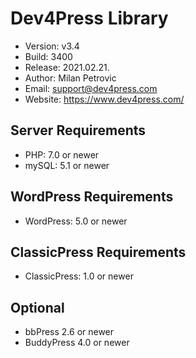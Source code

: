 # Dev4Press Library

* Version: v3.4
* Build:   3400
* Release: 2021.02.21.
* Author:  Milan Petrovic
* Email:   support@dev4press.com
* Website: https://www.dev4press.com/

## Server Requirements

* PHP: 7.0 or newer
* mySQL: 5.1 or newer

## WordPress Requirements

* WordPress: 5.0 or newer

## ClassicPress Requirements

* ClassicPress: 1.0 or newer

## Optional

* bbPress 2.6 or newer
* BuddyPress 4.0 or newer
